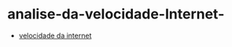 # analise-da-velocidade-Internet-



- [velocidade da internet](https://digitalinnovation.one/artigos/velocidade-da-internet-com-a-biblioteca-speedtest-python)


